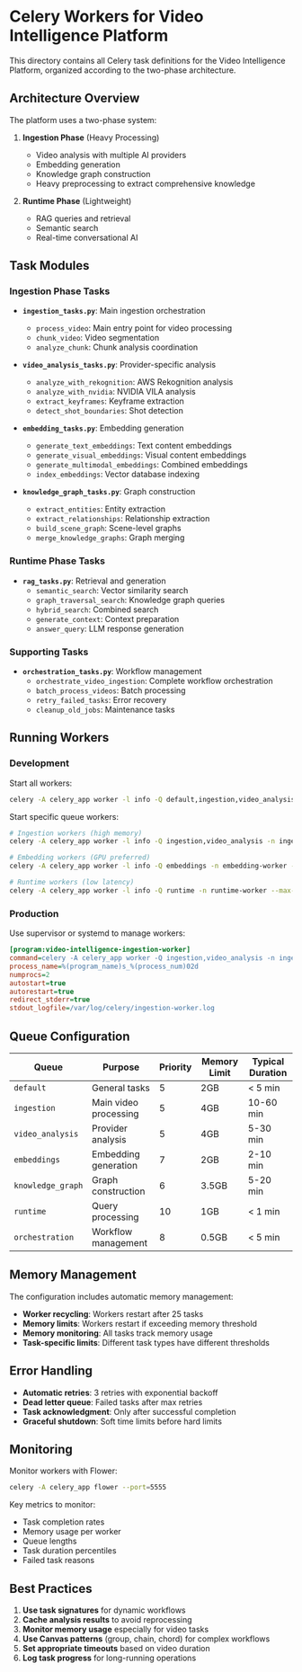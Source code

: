 # Celery Workers for Video Intelligence Platform

This directory contains all Celery task definitions for the Video Intelligence Platform, organized according to the two-phase architecture.

## Architecture Overview

The platform uses a two-phase system:

1. **Ingestion Phase** (Heavy Processing)
   - Video analysis with multiple AI providers
   - Embedding generation
   - Knowledge graph construction
   - Heavy preprocessing to extract comprehensive knowledge

2. **Runtime Phase** (Lightweight)
   - RAG queries and retrieval
   - Semantic search
   - Real-time conversational AI

## Task Modules

### Ingestion Phase Tasks

- **`ingestion_tasks.py`**: Main ingestion orchestration
  - `process_video`: Main entry point for video processing
  - `chunk_video`: Video segmentation
  - `analyze_chunk`: Chunk analysis coordination

- **`video_analysis_tasks.py`**: Provider-specific analysis
  - `analyze_with_rekognition`: AWS Rekognition analysis
  - `analyze_with_nvidia`: NVIDIA VILA analysis
  - `extract_keyframes`: Keyframe extraction
  - `detect_shot_boundaries`: Shot detection

- **`embedding_tasks.py`**: Embedding generation
  - `generate_text_embeddings`: Text content embeddings
  - `generate_visual_embeddings`: Visual content embeddings
  - `generate_multimodal_embeddings`: Combined embeddings
  - `index_embeddings`: Vector database indexing

- **`knowledge_graph_tasks.py`**: Graph construction
  - `extract_entities`: Entity extraction
  - `extract_relationships`: Relationship extraction
  - `build_scene_graph`: Scene-level graphs
  - `merge_knowledge_graphs`: Graph merging

### Runtime Phase Tasks

- **`rag_tasks.py`**: Retrieval and generation
  - `semantic_search`: Vector similarity search
  - `graph_traversal_search`: Knowledge graph queries
  - `hybrid_search`: Combined search
  - `generate_context`: Context preparation
  - `answer_query`: LLM response generation

### Supporting Tasks

- **`orchestration_tasks.py`**: Workflow management
  - `orchestrate_video_ingestion`: Complete workflow orchestration
  - `batch_process_videos`: Batch processing
  - `retry_failed_tasks`: Error recovery
  - `cleanup_old_jobs`: Maintenance tasks

## Running Workers

### Development

Start all workers:
```bash
celery -A celery_app worker -l info -Q default,ingestion,video_analysis,embeddings,knowledge_graph,runtime,orchestration
```

Start specific queue workers:
```bash
# Ingestion workers (high memory)
celery -A celery_app worker -l info -Q ingestion,video_analysis -n ingestion-worker --max-memory-per-child=4096000

# Embedding workers (GPU preferred)
celery -A celery_app worker -l info -Q embeddings -n embedding-worker --max-memory-per-child=2048000

# Runtime workers (low latency)
celery -A celery_app worker -l info -Q runtime -n runtime-worker --max-memory-per-child=1024000
```

### Production

Use supervisor or systemd to manage workers:

```ini
[program:video-intelligence-ingestion-worker]
command=celery -A celery_app worker -Q ingestion,video_analysis -n ingestion-worker-%%i --max-memory-per-child=4096000
process_name=%(program_name)s_%(process_num)02d
numprocs=2
autostart=true
autorestart=true
redirect_stderr=true
stdout_logfile=/var/log/celery/ingestion-worker.log
```

## Queue Configuration

| Queue | Purpose | Priority | Memory Limit | Typical Duration |
|-------|---------|----------|--------------|------------------|
| `default` | General tasks | 5 | 2GB | < 5 min |
| `ingestion` | Main video processing | 5 | 4GB | 10-60 min |
| `video_analysis` | Provider analysis | 5 | 4GB | 5-30 min |
| `embeddings` | Embedding generation | 7 | 2GB | 2-10 min |
| `knowledge_graph` | Graph construction | 6 | 3.5GB | 5-20 min |
| `runtime` | Query processing | 10 | 1GB | < 1 min |
| `orchestration` | Workflow management | 8 | 0.5GB | < 5 min |

## Memory Management

The configuration includes automatic memory management:

- **Worker recycling**: Workers restart after 25 tasks
- **Memory limits**: Workers restart if exceeding memory threshold
- **Memory monitoring**: All tasks track memory usage
- **Task-specific limits**: Different task types have different thresholds

## Error Handling

- **Automatic retries**: 3 retries with exponential backoff
- **Dead letter queue**: Failed tasks after max retries
- **Task acknowledgment**: Only after successful completion
- **Graceful shutdown**: Soft time limits before hard limits

## Monitoring

Monitor workers with Flower:
```bash
celery -A celery_app flower --port=5555
```

Key metrics to monitor:
- Task completion rates
- Memory usage per worker
- Queue lengths
- Task duration percentiles
- Failed task reasons

## Best Practices

1. **Use task signatures** for dynamic workflows
2. **Cache analysis results** to avoid reprocessing
3. **Monitor memory usage** especially for video tasks
4. **Use Canvas patterns** (group, chain, chord) for complex workflows
5. **Set appropriate timeouts** based on video duration
6. **Log task progress** for long-running operations